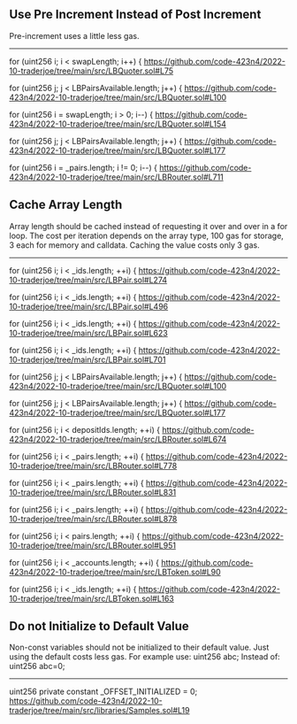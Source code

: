 ## Use Pre Increment Instead of Post Increment

Pre-increment uses a little less gas.

***

for (uint256 i; i < swapLength; i++) {
https://github.com/code-423n4/2022-10-traderjoe/tree/main/src/LBQuoter.sol#L75

for (uint256 j; j < LBPairsAvailable.length; j++) {
https://github.com/code-423n4/2022-10-traderjoe/tree/main/src/LBQuoter.sol#L100

for (uint256 i = swapLength; i > 0; i--) {
https://github.com/code-423n4/2022-10-traderjoe/tree/main/src/LBQuoter.sol#L154

for (uint256 j; j < LBPairsAvailable.length; j++) {
https://github.com/code-423n4/2022-10-traderjoe/tree/main/src/LBQuoter.sol#L177

for (uint256 i = _pairs.length; i != 0; i--) {
https://github.com/code-423n4/2022-10-traderjoe/tree/main/src/LBRouter.sol#L711

## Cache Array Length

Array length should be cached instead of requesting it over and over in a for loop.
The cost per iteration depends on the array type, 100 gas for storage, 3 each for memory and calldata.
Caching the value costs only 3 gas.

***

for (uint256 i; i < _ids.length; ++i) {
https://github.com/code-423n4/2022-10-traderjoe/tree/main/src/LBPair.sol#L274

for (uint256 i; i < _ids.length; ++i) {
https://github.com/code-423n4/2022-10-traderjoe/tree/main/src/LBPair.sol#L496

for (uint256 i; i < _ids.length; ++i) {
https://github.com/code-423n4/2022-10-traderjoe/tree/main/src/LBPair.sol#L623

for (uint256 i; i < _ids.length; ++i) {
https://github.com/code-423n4/2022-10-traderjoe/tree/main/src/LBPair.sol#L701

for (uint256 j; j < LBPairsAvailable.length; j++) {
https://github.com/code-423n4/2022-10-traderjoe/tree/main/src/LBQuoter.sol#L100

for (uint256 j; j < LBPairsAvailable.length; j++) {
https://github.com/code-423n4/2022-10-traderjoe/tree/main/src/LBQuoter.sol#L177

for (uint256 i; i < depositIds.length; ++i) {
https://github.com/code-423n4/2022-10-traderjoe/tree/main/src/LBRouter.sol#L674

for (uint256 i; i < _pairs.length; ++i) {
https://github.com/code-423n4/2022-10-traderjoe/tree/main/src/LBRouter.sol#L778

for (uint256 i; i < _pairs.length; ++i) {
https://github.com/code-423n4/2022-10-traderjoe/tree/main/src/LBRouter.sol#L831

for (uint256 i; i < _pairs.length; ++i) {
https://github.com/code-423n4/2022-10-traderjoe/tree/main/src/LBRouter.sol#L878

for (uint256 i; i < pairs.length; ++i) {
https://github.com/code-423n4/2022-10-traderjoe/tree/main/src/LBRouter.sol#L951

for (uint256 i; i < _accounts.length; ++i) {
https://github.com/code-423n4/2022-10-traderjoe/tree/main/src/LBToken.sol#L90

for (uint256 i; i < _ids.length; ++i) {
https://github.com/code-423n4/2022-10-traderjoe/tree/main/src/LBToken.sol#L163

## Do not Initialize to Default Value

Non-const variables should not be initialized to their default value.
Just using the default costs less gas.
For example use: uint256 abc;
Instead of: uint256 abc=0;

***

uint256 private constant _OFFSET_INITIALIZED = 0;
https://github.com/code-423n4/2022-10-traderjoe/tree/main/src/libraries/Samples.sol#L19

